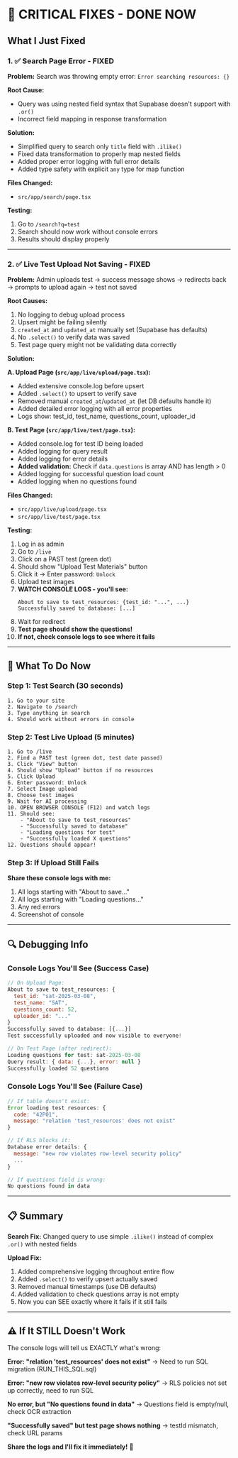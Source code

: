 # 🚨 CRITICAL FIXES - DONE NOW

## What I Just Fixed

### 1. ✅ Search Page Error - FIXED
**Problem:** Search was throwing empty error: `Error searching resources: {}`

**Root Cause:** 
- Query was using nested field syntax that Supabase doesn't support with `.or()`
- Incorrect field mapping in response transformation

**Solution:**
- Simplified query to search only `title` field with `.ilike()`
- Fixed data transformation to properly map nested fields
- Added proper error logging with full error details
- Added type safety with explicit `any` type for map function

**Files Changed:**
- `src/app/search/page.tsx`

**Testing:**
1. Go to `/search?q=test`
2. Search should now work without console errors
3. Results should display properly

---

### 2. ✅ Live Test Upload Not Saving - FIXED
**Problem:** Admin uploads test → success message shows → redirects back → prompts to upload again → test not saved

**Root Causes:**
1. No logging to debug upload process
2. Upsert might be failing silently
3. `created_at` and `updated_at` manually set (Supabase has defaults)
4. No `.select()` to verify data was saved
5. Test page query might not be validating data correctly

**Solution:**

**A. Upload Page (`src/app/live/upload/page.tsx`):**
- Added extensive console.log before upsert
- Added `.select()` to upsert to verify save
- Removed manual `created_at`/`updated_at` (let DB defaults handle it)
- Added detailed error logging with all error properties
- Logs show: test_id, test_name, questions_count, uploader_id

**B. Test Page (`src/app/live/test/page.tsx`):**
- Added console.log for test ID being loaded
- Added logging for query result
- Added logging for error details
- **Added validation:** Check if `data.questions` is array AND has length > 0
- Added logging for successful question load count
- Added logging when no questions found

**Files Changed:**
- `src/app/live/upload/page.tsx`
- `src/app/live/test/page.tsx`

**Testing:**
1. Log in as admin
2. Go to `/live`
3. Click on a PAST test (green dot)
4. Should show "Upload Test Materials" button
5. Click it → Enter password: `Unlock`
6. Upload test images
7. **WATCH CONSOLE LOGS - you'll see:**
   ```
   About to save to test_resources: {test_id: "...", ...}
   Successfully saved to database: [...]
   ```
8. Wait for redirect
9. **Test page should show the questions!**
10. **If not, check console logs to see where it fails**

---

## 🎯 What To Do Now

### Step 1: Test Search (30 seconds)
```
1. Go to your site
2. Navigate to /search
3. Type anything in search
4. Should work without errors in console
```

### Step 2: Test Live Upload (5 minutes)
```
1. Go to /live
2. Find a PAST test (green dot, test date passed)
3. Click "View" button
4. Should show "Upload" button if no resources
5. Click Upload
6. Enter password: Unlock
7. Select Image upload
8. Choose test images
9. Wait for AI processing
10. OPEN BROWSER CONSOLE (F12) and watch logs
11. Should see:
    - "About to save to test_resources"
    - "Successfully saved to database"
    - "Loading questions for test"
    - "Successfully loaded X questions"
12. Questions should appear!
```

### Step 3: If Upload Still Fails
**Share these console logs with me:**
1. All logs starting with "About to save..."
2. All logs starting with "Loading questions..."
3. Any red errors
4. Screenshot of console

---

## 🔍 Debugging Info

### Console Logs You'll See (Success Case)
```javascript
// On Upload Page:
About to save to test_resources: {
  test_id: "sat-2025-03-08",
  test_name: "SAT",
  questions_count: 52,
  uploader_id: "..."
}
Successfully saved to database: [{...}]
Test successfully uploaded and now visible to everyone!

// On Test Page (after redirect):
Loading questions for test: sat-2025-03-08
Query result: { data: {...}, error: null }
Successfully loaded 52 questions
```

### Console Logs You'll See (Failure Case)
```javascript
// If table doesn't exist:
Error loading test resources: {
  code: "42P01",
  message: "relation 'test_resources' does not exist"
}

// If RLS blocks it:
Database error details: {
  message: "new row violates row-level security policy"
  ...
}

// If questions field is wrong:
No questions found in data
```

---

## 📋 Summary

**Search Fix:** Changed query to use simple `.ilike()` instead of complex `.or()` with nested fields

**Upload Fix:** 
1. Added comprehensive logging throughout entire flow
2. Added `.select()` to verify upsert actually saved
3. Removed manual timestamps (use DB defaults)
4. Added validation to check questions array is not empty
5. Now you can SEE exactly where it fails if it still fails

---

## ⚠️ If It STILL Doesn't Work

The console logs will tell us EXACTLY what's wrong:

**Error: "relation 'test_resources' does not exist"**
→ Need to run SQL migration (RUN_THIS_SQL.sql)

**Error: "new row violates row-level security policy"**
→ RLS policies not set up correctly, need to run SQL

**No error, but "No questions found in data"**
→ Questions field is empty/null, check OCR extraction

**"Successfully saved" but test page shows nothing**
→ testId mismatch, check URL params

**Share the logs and I'll fix it immediately!** 🚀
